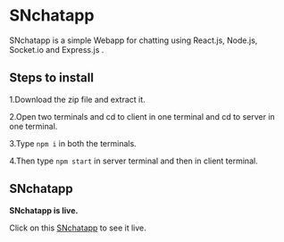 # SNchatapp
SNchatapp is a simple Webapp for chatting using React.js, Node.js, Socket.io and Express.js .

## Steps to install

1.Download the zip file and extract it.

2.Open two terminals and cd to client in one terminal and cd to server in one terminal.

3.Type ``` npm i ``` in both the terminals.

4.Then type ``` npm start ``` in server terminal and then in client terminal.

## SNchatapp

**SNchatapp is live.**

Click on this [SNchatapp](https://5ddfbbc307c9684c143dabc5--distracted-dijkstra-a1525c.netlify.com) to see it live.

